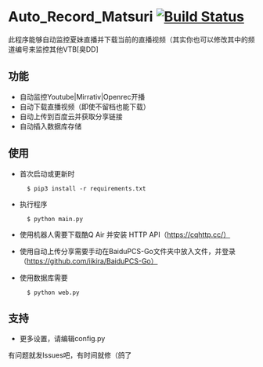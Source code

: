 Auto_Record_Matsuri [![Build Status](https://travis-ci.org/fzxiao233/Auto_Record_Matsuri.svg?branch=master)](https://travis-ci.org/fzxiao233/Auto_Record_Matsuri)
====
此程序能够自动监控夏妹直播并下载当前的直播视频（其实你也可以修改其中的频道编号来监控其他VTB[臭DD]

    
功能
----
- 自动监控Youtube|Mirrativ|Openrec开播
- 自动下载直播视频（即使不留档也能下载）
- 自动上传到百度云并获取分享链接
- 自动插入数据库存储


使用
------
- 首次启动或更新时

	    $ pip3 install -r requirements.txt
- 执行程序

	    $ python main.py
	    
- 使用机器人需要下载酷Q Air 并安装 HTTP API（https://cqhttp.cc/）

- 使用自动上传分享需要手动在BaiduPCS-Go文件夹中放入文件，并登录（https://github.com/iikira/BaiduPCS-Go）

- 使用数据库需要

        $ python web.py
支持
------
- 更多设置，请编辑config.py


有问题就发Issues吧，有时间就修（鸽了
